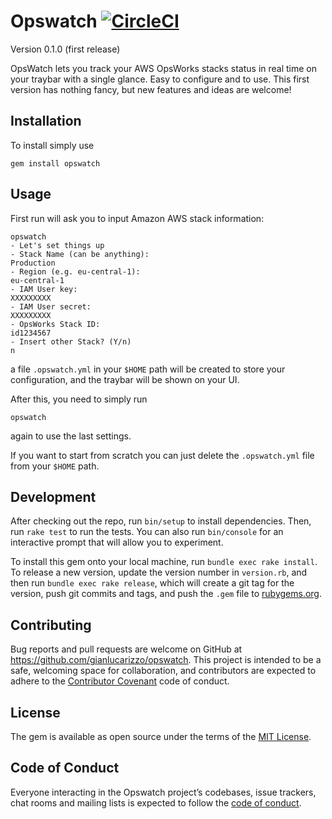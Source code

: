 # Opswatch [![CircleCI](https://circleci.com/gh/gianlucarizzo/opswatch.svg?style=svg)](https://circleci.com/gh/gianlucarizzo/opswatch)

Version 0.1.0 (first release)

OpsWatch lets you track your AWS OpsWorks stacks status in real time on your traybar with a single glance.
Easy to configure and to use. This first version has nothing fancy, but new features and ideas are welcome!

## Installation

To install simply use
```
gem install opswatch
```

## Usage

First run will ask you to input Amazon AWS stack information:
```
opswatch
- Let's set things up
- Stack Name (can be anything):
Production
- Region (e.g. eu-central-1):
eu-central-1
- IAM User key:
XXXXXXXXX
- IAM User secret:
XXXXXXXXX
- OpsWorks Stack ID:
id1234567
- Insert other Stack? (Y/n)
n
```
a file `.opswatch.yml` in your `$HOME` path will be created to store your configuration, and the traybar will be shown on your UI.

After this, you need to simply run
```
opswatch
```
again to use the last settings.

If you want to start from scratch you can just delete the `.opswatch.yml` file from your `$HOME` path.

## Development

After checking out the repo, run `bin/setup` to install dependencies. Then, run `rake test` to run the tests. You can also run `bin/console` for an interactive prompt that will allow you to experiment.

To install this gem onto your local machine, run `bundle exec rake install`. To release a new version, update the version number in `version.rb`, and then run `bundle exec rake release`, which will create a git tag for the version, push git commits and tags, and push the `.gem` file to [rubygems.org](https://rubygems.org).

## Contributing

Bug reports and pull requests are welcome on GitHub at https://github.com/gianlucarizzo/opswatch. This project is intended to be a safe, welcoming space for collaboration, and contributors are expected to adhere to the [Contributor Covenant](http://contributor-covenant.org) code of conduct.

## License

The gem is available as open source under the terms of the [MIT License](https://opensource.org/licenses/MIT).

## Code of Conduct

Everyone interacting in the Opswatch project’s codebases, issue trackers, chat rooms and mailing lists is expected to follow the [code of conduct](https://github.com/[USERNAME]/opswatch/blob/master/CODE_OF_CONDUCT.md).
